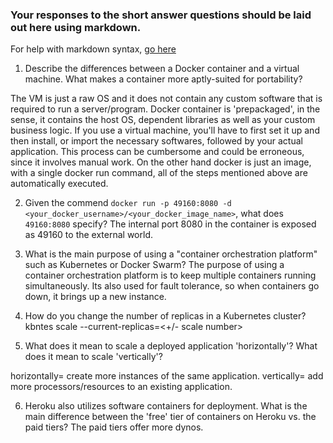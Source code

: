 ### Your responses to the short answer questions should be laid out here using markdown.

For help with markdown syntax, [go here](https://github.com/adam-p/markdown-here/wiki/Markdown-Cheatsheet)
1. Describe the differences between a Docker container and a virtual machine. What makes a container more aptly-suited for portability?

The VM is just a raw OS and it does not contain any custom software that is required to run a server/program. Docker container is 'prepackaged', in the sense, it contains the host OS, dependent libraries as well as your custom business logic. If you use a virtual machine, you'll have to first set it up and then install, or import the necessary softwares, followed by your actual application. This process can be cumbersome and could be erroneous, since it involves manual work.
On the other hand docker is just an image, with a single docker run command, all of the steps mentioned above are automatically executed.

2. Given the commend `docker run -p 49160:8080 -d <your_docker_username>/<your_docker_image_name>`, what does `49160:8080` specify?
The internal port 8080 in the container is exposed as 49160 to the external world. 

3. What is the main purpose of using a "container orchestration platform" such as Kubernetes or Docker Swarm?
The purpose of using a container orchestration platform is to keep multiple containers running simultaneously. Its also used for fault tolerance, so when containers go down, it brings up a new instance.

4. How do you change the number of replicas in a Kubernetes cluster?
kbntes scale --current-replicas=<+/- scale number>

5. What does it mean to scale a deployed application 'horizontally'? What does it mean to scale 'vertically'?

horizontally= create more instances of the same application.
vertically= add more processors/resources to an existing application.

6. Heroku also utilizes software containers for deployment. What is the main difference between the 'free' tier of containers on Heroku vs. the paid tiers?
The paid tiers offer more dynos. 